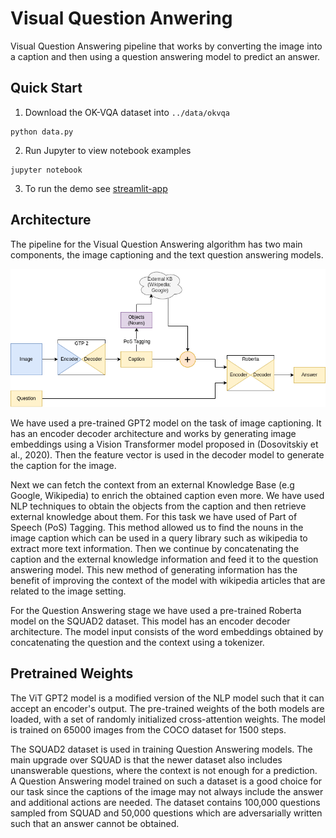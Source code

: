 # Visual Question Anwering

Visual Question Answering pipeline that works by converting the image into a
caption and then using a question answering model to predict an answer.

## Quick Start

1. Download the OK-VQA dataset into `../data/okvqa`

```console
python data.py
```

2. Run Jupyter to view notebook examples

```console
jupyter notebook
```

3. To run the demo see [streamlit-app](./streamlit-app)

## Architecture

The pipeline for the Visual Question Answering algorithm has two main
components, the image captioning and the text question answering models.

![thumbnail](./resources/vqa-model-2.png)

We have used a pre-trained GPT2 model on the task of image captioning. It has
an encoder decoder architecture and works by generating image embeddings using
a Vision Transformer model proposed in (Dosovitskiy et al., 2020). Then the
feature vector is used in the decoder model to generate the caption for the
image.

Next we can fetch the context from an external Knowledge Base (e.g Google,
Wikipedia) to enrich the obtained caption even more. We have used NLP
techniques to obtain the objects from the caption and then retrieve external
knowledge about them. For this task we have used of Part of Speech (PoS)
Tagging. This method allowed us to find the nouns in the image caption which
can be used in a query library such as wikipedia to extract more text
information. Then we continue by concatenating the caption and the external
knowledge information and feed it to the question answering model. This new
method of generating information has the benefit of improving the context of
the model with wikipedia articles that are related to the image setting.

For the Question Answering stage we have used a pre-trained Roberta model on
the SQUAD2 dataset. This model has an encoder decoder architecture. The model
input consists of the word embeddings obtained by concatenating the question
and the context using a tokenizer.

## Pretrained Weights

The ViT GPT2 model is a modified version of the NLP model such that it can
accept an encoder's output. The pre-trained weights of the both models are
loaded, with a set of randomly initialized cross-attention weights. The  model
is trained on 65000 images from the COCO dataset for 1500 steps.

The SQUAD2 dataset is used in training Question Answering models. The main
upgrade over SQUAD is that the newer dataset also includes unanswerable
questions, where the context is not enough for a prediction. A Question
Answering model trained on such a dataset is a good choice for our task since
the captions of the image may not always include the answer and additional
actions are needed. The dataset contains 100,000 questions sampled from SQUAD
and 50,000 questions which are adversarially written such that an answer cannot
be obtained.
